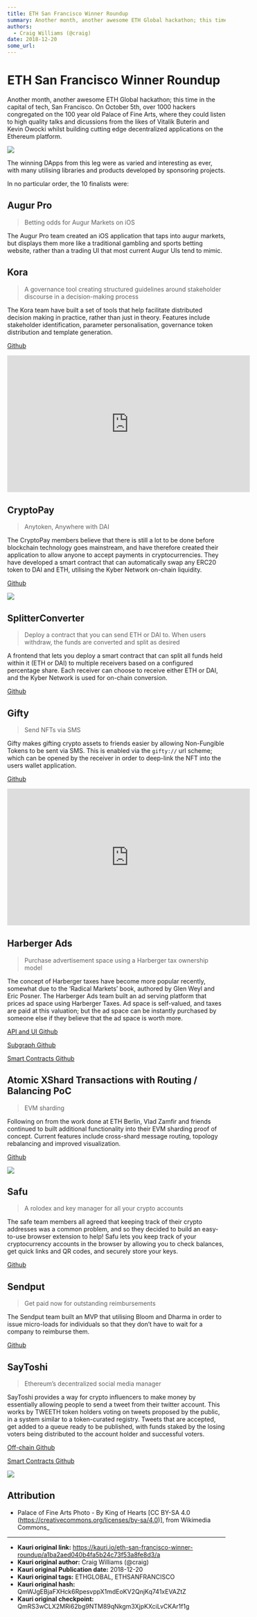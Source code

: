 ```yaml
---
title: ETH San Francisco Winner Roundup
summary: Another month, another awesome ETH Global hackathon; this time in the capital of tech, San Francisco. On October 5th, over 1000 hackers congregated on the 100 year old Palace of Fine Arts, where they could listen to high quality talks and dicussions from the likes of Vitalik Buterin and Kevin Owocki whilst building cutting edge decentralized applications on the Ethereum platform. The winning DApps from this leg were as varied and interesting as ever, with many utilising libraries and products de
authors:
  - Craig Williams (@craig)
date: 2018-12-20
some_url: 
---
```


# ETH San Francisco Winner Roundup


Another month, another awesome ETH Global hackathon; this time in the capital of tech, San Francisco.  On October 5th, over 1000 hackers congregated on the 100 year old Palace of Fine Arts, where they could listen to high quality talks and dicussions from the likes of Vitalik Buterin and Kevin Owocki whilst building cutting edge decentralized applications on the Ethereum platform.

![](https://ipfs.infura.io/ipfs/QmdF4CUQZS8knyg8U17Zec6XE4vFWwB8YgbuyCLPA2cb3v)

The winning DApps from this leg were as varied and interesting as ever, with many utilising libraries and products developed by sponsoring projects.

In no particular order, the 10 finalists were:

## Augur Pro

> Betting odds for Augur Markets on iOS

The Augur Pro team created an iOS application that taps into augur markets, but displays them more like a traditional gambling and sports betting website, rather than a trading UI that most current Augur UIs tend to mimic.

## Kora

> A governance tool creating structured guidelines around stakeholder discourse in a decision-making process

The Kora team have built a set of tools that help facilitate distributed decision making in practice, rather than just in theory.  Features include stakeholder identification,  parameter personalisation, governance token distribution and template generation.

[Github](https://github.com/atvanguard/ethsf-kora)

<div align="center"><iframe width="560" height="315" src="https://www.youtube.com/embed/eSyji7suojE" frameborder="0" allow="encrypted-media" allowfullscreen></iframe></div>

## CryptoPay

> Anytoken, Anywhere with DAI

The CryptoPay members believe that there is still a lot to be done before blockchain technology goes mainstream, and have therefore created their application to allow anyone to accept payments in cryptocurrencies.  They have developed a smart contract that can automatically swap any ERC20 token to DAI and ETH, utilising the Kyber Network on-chain liquidity.

[Github](https://github.com/cryptoPay-ETHSF)

![](https://ipfs.infura.io/ipfs/QmT7XVCqK3YTnVaYwKgWc8KiurMW3fVUXKbrCgkML13Zpn)

## SplitterConverter

> Deploy a contract that you can send ETH or DAI to. When users withdraw, the funds are converted and split as desired

A frontend that lets you deploy a smart contract that can split all funds held within it (ETH or DAI) to multiple receivers based on a configured percentage share.  Each receiver can choose to receive either ETH or DAI, and the Kyber Network is used for on-chain conversion.

[Github](https://github.com/glitch003/EthSanFranciscoHackathon2018)

## Gifty

> Send NFTs via SMS

Gifty makes gifting crypto assets to friends easier by allowing Non-Fungible Tokens to be sent via SMS.  This is enabled via the `gifty://` url scheme; which can be opened by the receiver in order to deep-link the NFT into the users wallet application.

[Github](https://github.com/kern/gifty)

<div align="center"><iframe width="560" height="315" src="https://www.youtube.com/embed/YWGV57KpQTQ" frameborder="0" allow="encrypted-media" allowfullscreen></iframe></div>

## Harberger Ads

> Purchase advertisement space using a Harberger tax ownership model

The concept of Harberger taxes have become more popular recently, somewhat due to the ‘Radical Markets’ book, authored by Glen Weyl and Eric Posner.  The Harberger Ads team built an ad serving platform that prices ad space using Harberger Taxes.  Ad space is self-valued, and taxes are paid at this valuation; but the ad space can be instantly purchased by someone else if they believe that the ad space is worth more.

[API and UI Github](https://github.com/theoephraim/harberger-ads)

[Subgraph Github](https://github.com/okwme/harberger-ads-subgraph)

[Smart Contracts Github](https://github.com/okwme/harberger-ads-contracts)

## Atomic XShard Transactions with Routing / Balancing PoC

> EVM sharding

Following on from the work done at ETH Berlin, Vlad Zamfir and friends continued to built additional functionality into their EVM sharding proof of concept.  Current features include cross-shard message routing, topology rebalancing and improved visualization.

[Github](https://github.com/smarx/ethshardingpoc)

![](https://ipfs.infura.io/ipfs/QmUDCH7Ac5Fa3d5Xnz7abD6Q4BE3CqJ7evbxyvnHLe7Wfd)

## Safu

> A rolodex and key manager for all your crypto accounts

The safe team members all agreed that keeping track of their crypto addresses was a common problem, and so they decided to build an easy-to-use browser extension to help!  Safu lets you keep track of your cryptocurrency accounts in the browser by allowing you to check balances, get quick links and QR codes, and securely store your keys.

[Github](https://github.com/grant-project/safu-extension)

## Sendput

> Get paid now for outstanding reimbursements

The Sendput team built an MVP that utilising Bloom and Dharma in order to issue micro-loads for individuals so that they don’t have to wait for a company to reimburse them.

[Github](https://github.com/colark/sendput)

## SayToshi

> Ethereum’s decentralized social media manager

SayToshi provides a way for crypto influencers to make money by essentially allowing people to send a tweet from their twitter account.  This works by TWEETH token holders voting on tweets proposed by the public, in a system similar to a token-curated registry.  Tweets that are accepted, get added to a queue ready to be published, with funds staked by the losing voters being distributed to the account holder and successful voters.

[Off-chain Github](https://github.com/hillstreetlabs/saytoshi)

[Smart Contracts Github](https://github.com/nemild/TweEthContracts)

![](https://ipfs.infura.io/ipfs/QmPNnv4rLMe29B29nWfVSAhmdoaK3DLFm2eYgZ9YVXkBRM)

## Attribution
- Palace of Fine Arts Photo - By King of Hearts [CC BY-SA 4.0  (https://creativecommons.org/licenses/by-sa/4.0)], from Wikimedia Commons_


---

- **Kauri original link:** https://kauri.io/eth-san-francisco-winner-roundup/a1ba2aed040b4fa5b24c73f53a8fe8d3/a
- **Kauri original author:** Craig Williams (@craig)
- **Kauri original Publication date:** 2018-12-20
- **Kauri original tags:** ETHGLOBAL, ETHSANFRANCISCO
- **Kauri original hash:** QmWJgEBjaFXHck6RpesvppX1mdEoKV2QnjKq741xEVAZtZ
- **Kauri original checkpoint:** QmRS3wCLX2MRi62bg9NTM89qNkgm3XjpKXciLvCKAr1f1g




